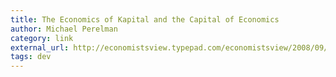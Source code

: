 ```yaml
---
title: The Economics of Kapital and the Capital of Economics
author: Michael Perelman
category: link
external_url: http://economistsview.typepad.com/economistsview/2008/09/the-economics-o.html
tags: dev
---
```

